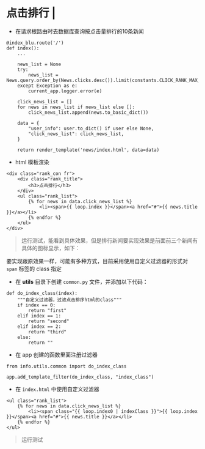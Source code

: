 # 点击排行 \|

* 在请求根路由时去数据库查询按点击量排行的10条新闻

```text
@index_blu.route('/')
def index():
    ...
    
    news_list = None
    try:
        news_list = News.query.order_by(News.clicks.desc()).limit(constants.CLICK_RANK_MAX_NEWS)
    except Exception as e:
        current_app.logger.error(e)

    click_news_list = []
    for news in news_list if news_list else []:
        click_news_list.append(news.to_basic_dict())

    data = {
        "user_info": user.to_dict() if user else None,
        "click_news_list": click_news_list,
    }

    return render_template('news/index.html', data=data)
```

* html 模板渲染

```text
<div class="rank_con fr">
    <div class="rank_title">
        <h3>点击排行</h3>
    </div>
    <ul class="rank_list">
        {% for news in data.click_news_list %}
            <li><span>{{ loop.index }}</span><a href="#">{{ news.title }}</a></li>
        {% endfor %}
    </ul>
</div>
```

> 运行测试，能看到具体效果，但是排行新闻要实现效果是前面前三个新闻有具体的图标显示，如下：

要实现跟原效果一样，可能有多种方式，目前采用使用自定义过滤器的形式对 `span` 标签的 class 指定

* 在 **utils** 目录下创建 `common.py` 文件，并添加以下代码：

```text
def do_index_class(index):
    """自定义过滤器，过滤点击排序html的class"""
    if index == 0:
        return "first"
    elif index == 1:
        return "second"
    elif index == 2:
        return "third"
    else:
        return ""
```

* 在 app 创建的函数里面注册过滤器

```text
from info.utils.common import do_index_class

app.add_template_filter(do_index_class, "index_class")
```

* 在 `index.html` 中使用自定义过滤器

```text
<ul class="rank_list">
    {% for news in data.click_news_list %}
        <li><span class="{{ loop.index0 | indexClass }}">{{ loop.index }}</span><a href="#">{{ news.title }}</a></li>
    {% endfor %}
</ul>
```

> 运行测试

